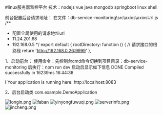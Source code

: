 #linux服务器监控平台
技术：nodejs vue java mongodb springboot linux shell

前台配置后台请求地址：
在文件：db-service-monitoring\src\axios\axiosUrl.js
/**
 * 配置全局使用的请求地址url
 *  11.24.201.68
 *  192.168.0.5
 */
export default {
  rootDirectory: function () { // 请求接口的根路径
    return 'http://192.168.0.26:9999'
  },
  
1、启动前台：
使用命令：先控制台cmd命令切换到项目目录：db-service-monitoring 
后执行：npm run dev
启动后显示如下信息
 DONE  Compiled successfully in 16239ms                                                                                                                         16:44:38

 I  Your application is running here: http://localhost:8083
 
 
 
 2、后台启动类
 com.example.DemoApplication
 
![longin.png](https://raw.githubusercontent.com/QIWEB/linuxServerMonitoring/master/image/longin.png) 
![faban](https://raw.githubusercontent.com/QIWEB/linuxServerMonitoring/master/image/faban.png) 
![yinyongfuwuqi.png](https://raw.githubusercontent.com/QIWEB/linuxServerMonitoring/master/image/yinyongfuwuqi.png) 
![serverinfo.png](https://raw.githubusercontent.com/QIWEB/linuxServerMonitoring/master/image/serverinfo.png) 
![jincheng.png](https://raw.githubusercontent.com/QIWEB/linuxServerMonitoring/master/image/jincheng.png) 
 
 
